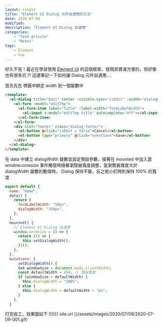 ```yaml
---
layout: single
title: "Element UI Dialog 元件自適應的方法"
date: 2020-07-09
modified:
description: "Element UI Dialog 自適應"
categories:
    - "Tech Article"
    - "Notes"
tags:
    - Element
    - Vue
---
```


好久不見！最近在學習使用 [Element UI](https://element.eleme.io/) 的這個框架，發現其實滿方便的，但好像也有很多坑 !? 這邊筆記一下如何讓 Dialog 元件自適應....

首先先在 <el-dialog> 標籤中綁定 width 到一個變數中

```html
<template>
  <el-dialog title="Edit" center :visible.sync="isEdit" :width="dialogWidth">
    <el-form :model="editTmp">
      <el-form-item label="Title" :label-width="formLabelWidth">
        <el-input v-model="editTmp.title" autocomplete="off"></el-input>
      </el-form-item>
    </el-form>
    <div slot="footer" class="dialog-footer">
      <el-button @click="isEdit = false">Cancel</el-button>
      <el-button type="primary" @click="eventSave">Save</el-button>
    </div>
  </el-dialog>
</template>
```

在 data 中建立 dialogWidth 變數並設定預設參數，接著在 mounted 中加入當 window.onresize 事件觸發時隨著瀏覽器寬度調整，當瀏覽器寬度大於 dialogWidth 變數的數值時， Dialog 保持不變，反之若小於時則保持 100% 的寬度

```javascript
export default {
  name: "Home",
  data() {
    return {
      formLabelWidth: "50px",
      dialogWidth: "350px",
    };
  },
  mounted() {
    // Element UI Dialog 自適應
    window.onresize = () => {
      return (() => {
        this.setDialogWidth();
      })();
    };
  },
  mutations: {
      setDialogWidth() {
      let windowSize = document.body.clientWidth;
      const defaultWidth = 450; // 預設寬度
      if (windowSize < defaultWidth) {
        this.dialogWidth = "100%";
      } else {
        this.dialogWidth = defaultWidth + "px";
      }
    },
  }
```

打完收工，效果圖如下
![]({{ site.url }}/assets/images/2020/07/09/2020-07-09-001.gif)
